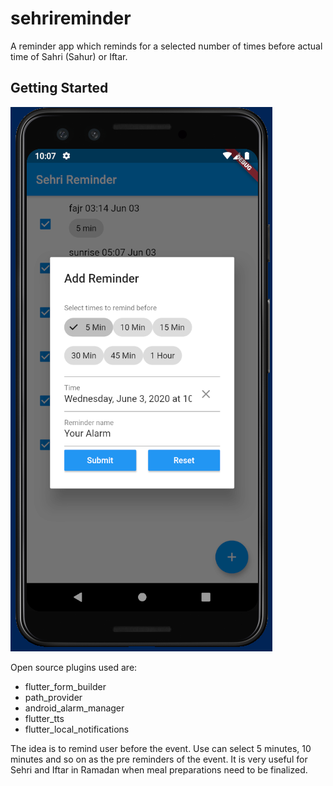 # sehrireminder

A reminder app which reminds for a selected number of times before actual time of Sahri (Sahur) or Iftar.

## Getting Started

![Screenshot](https://github.com/ahmadalibaloch/sehri_reminder/raw/master/screenshot.PNG)

Open source plugins used are:

-   flutter_form_builder
-   path_provider
-   android_alarm_manager
-   flutter_tts
-   flutter_local_notifications

The idea is to remind user before the event. Use can select 5 minutes, 10 minutes and so on as the pre reminders of the event. It is very useful for Sehri and Iftar in Ramadan when meal preparations need to be finalized.
